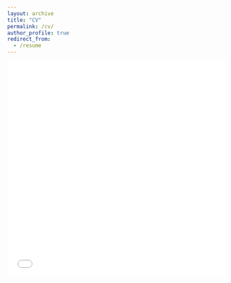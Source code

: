 ```yaml
---
layout: archive
title: "CV"
permalink: /cv/
author_profile: true
redirect_from:
  - /resume
---
```


<iframe src="/files/DHS_CV.pdf" width="100%" height="500" frameborder="no" border="0" marginwidth="0" marginheight="0"></iframe>
